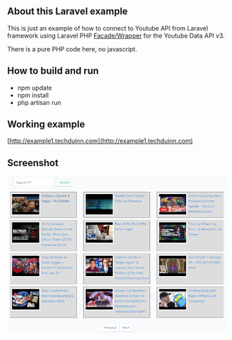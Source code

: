 ## About this Laravel example
This is just an example of how to connect to Youtube API from Laravel framework using Laravel PHP [Facade/Wrapper](https://github.com/alaouy/Youtube) for the Youtube Data API v3.

There is a pure PHP code here, no javascript.

## How to build and run
- npm update
- npm install
- php artisan run

## Working example
[http://example1.techduinn.com](http://example1.techduinn.com)

## Screenshot
![N](google_api_screenshot.png)
